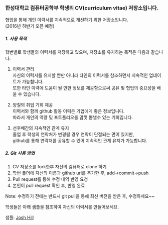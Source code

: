 ### 한성대학교 컴퓨터공학부 학생의 CV(curriculum vitae) 저장소입니다.

협업을 통해 개인 이력서를 지속적으로 개선하기 위한 저장소입니다.   
(2016년 하반기 오픈 예정)

##### 1. 사용 목적

학번별로 학생들의 이력서를 저장하고 있으며,
저장소를 유지하는 목적은 다음과 같습니다.

1) 이력서 관리  
자신의 이력서를 유지할 뿐만 아니라 타인의 이력서를 참조하면서 지속적인 업데이트가 가능합니다.  
또한 타인 이력에 도움이 될 만한 정보를 제공함으로써 공유 및 협업의 중요성을 배울 수 있습니다.

2) 양질의 취업 기회 제공  
이력서와 함께 github 활동 이력은 기업에게 좋은 정보입니다.   
따라서 개인의 역량 및 포트폴리오를 맘껏 뽐낼수 있는 기회입니다.

3) 선후배간의 지속적인 관계 유지  
졸업 후 학생의 연락처가 변경될 경우 연락이 단절되는 면이 있지만,  
github를 통해 연락처를 공유할 수 있어 지속적인 관계 유지가 가능합니다.


##### 2. Git 사용 방법

1) CV 저장소를 fork한후 자신의 컴퓨터로 clone 하기  
2) 학번 폴더에 자신의 이름과 github url를 추가한 후, add->commit->push  
3) Pull request를 통해 수정 내역 반영 요청  
4) 본인이 pull request 확인 후, 반영 완료  

Note: 수정하기 전에는 반드시 git pull을 통해 최신 버전을 받은 후, 수정하세요~~


학생들은 아래 샘플을 참조하여 자신의 이력서를 만들어보세요.

샘플: [Josh Hill](https://github.com/jamesjoshuahill/cv.git) 
